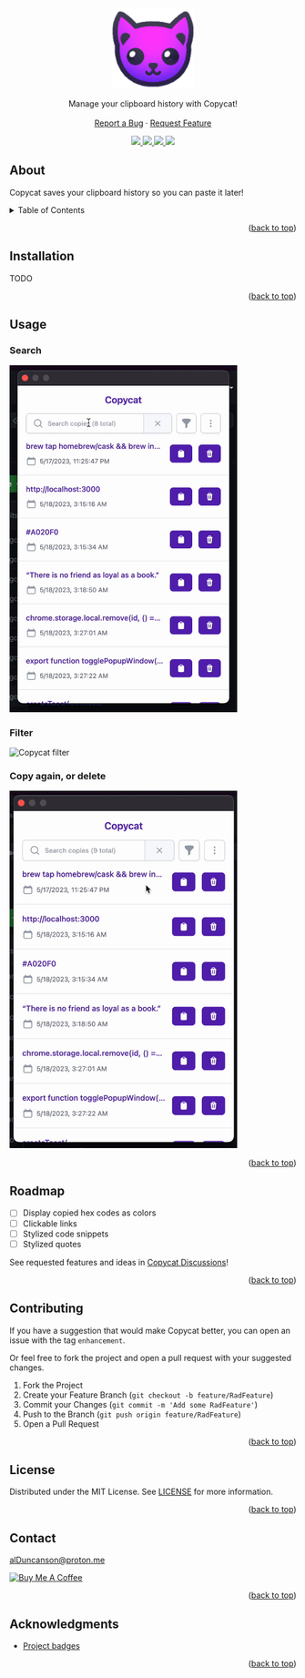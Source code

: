 <div id="top"></div>

<br />
<div align="center">
  <a href="https://github.com/alDuncanson/Copycat">
    <img src="public/icons/icon128.png" alt="Logo" height="144">
  </a>
  <p align="center">
    Manage your clipboard history with Copycat!
    <br />
    <br />
    <a href="https://github.com/alDuncanson/cuppa/issues">Report a Bug</a>
    ·
    <a href="https://github.com/alDuncanson/cuppa/issues">Request Feature</a>
  </p>
</div>

<!-- Badges -->
<div align="center">
	<a href="https://github.com/alDuncanson/Copycat/issues">
    <img src="https://img.shields.io/github/issues/alDuncanson/Copycat">
  </a>
	<a href="https://github.com/alDuncanson/Copycat/blob/main/LICENSE">
    <img src="https://img.shields.io/github/license/alDuncanson/Copycat">
  </a>
	<a href="https://github.com/alDuncanson/Copycat">
    <img src="https://img.shields.io/github/stars/alDuncanson/Copycat">
  </a>
	<a href="https://github.com/sponsors/alDuncanson">
		<img src="https://img.shields.io/github/sponsors/alDuncanson">
	</a>
</div>

## About

Copycat saves your clipboard history so you can paste it later!

<details>
  <summary>Table of Contents</summary>
  <ol>
    <li><a href="#about">About</a></li>
		<li><a href="#installation">Installation</a></li>
    <li><a href="#usage">Usage</a></li>
    <li><a href="#roadmap">Roadmap</a></li>
    <li><a href="#contributing">Contributing</a></li>
    <li><a href="#license">License</a></li>
    <li><a href="#contact">Contact</a></li>
    <li><a href="#acknowledgments">Acknowledgments</a></li>
  </ol>
</details>

<p align="right">(<a href="#top">back to top</a>)</p>

## Installation

TODO

<p align="right">(<a href="#top">back to top</a>)</p>

## Usage

### Search

<img src="content/search.gif" width="400" alt="Copycat search" />

### Filter

<img src="content/filter.gif" width="400" alt="Copycat filter" />

### Copy again, or delete

<img src="content/copy_and_delete.gif" width="400" alt="Copy again or delete a copy" />

<p align="right">(<a href="#top">back to top</a>)</p>

## Roadmap

- [ ] Display copied hex codes as colors
- [ ] Clickable links
- [ ] Stylized code snippets
- [ ] Stylized quotes

See requested features and ideas in [Copycat Discussions](https://github.com/alDuncanson/Copycat/discussions/categories/ideas)!

<p align="right">(<a href="#top">back to top</a>)</p>

## Contributing

If you have a suggestion that would make Copycat better, you can open an issue with the tag `enhancement`.

Or feel free to fork the project and open a pull request with your suggested changes.

1. Fork the Project
2. Create your Feature Branch (`git checkout -b feature/RadFeature`)
3. Commit your Changes (`git commit -m 'Add some RadFeature'`)
4. Push to the Branch (`git push origin feature/RadFeature`)
5. Open a Pull Request

<p align="right">(<a href="#top">back to top</a>)</p>

## License

Distributed under the MIT License. See [LICENSE](https://github.com/alDuncanson/Copycat/blob/main/LICENSE) for more information.

<p align="right">(<a href="#top">back to top</a>)</p>

## Contact

alDuncanson@proton.me

<a href='https://www.buymeacoffee.com/alduncanson' target='_blank'><img src='https://cdn.buymeacoffee.com/buttons/default-orange.png' alt='Buy Me A Coffee' height='34' width='144'></a>

<p align="right">(<a href="#top">back to top</a>)</p>

## Acknowledgments

- [Project badges](https://shields.io)

<p align="right">(<a href="#top">back to top</a>)</p>
